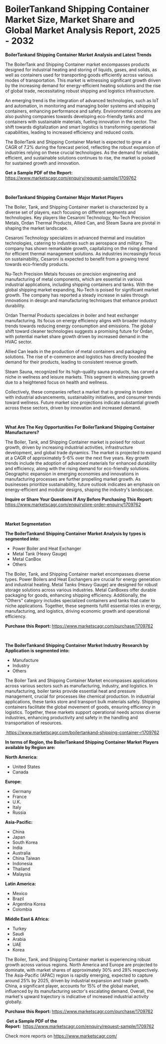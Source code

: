 <p><h1>BoilerTankand Shipping Container Market Size, Market Share and Global Market Analysis Report, 2025 - 2032</h1></p><p><strong>BoilerTankand Shipping Container Market Analysis and Latest Trends</strong></p>
<p><p>The BoilerTank and Shipping Container market encompasses products designed for industrial heating and storing of liquids, gases, and solids, as well as containers used for transporting goods efficiently across various modes of transportation. This market is witnessing significant growth driven by the increasing demand for energy-efficient heating solutions and the rise of global trade, necessitating robust shipping and logistics infrastructure.</p><p>An emerging trend is the integration of advanced technologies, such as IoT and automation, in monitoring and managing boiler systems and shipping containers, enhancing performance and safety. Environmental concerns are also pushing companies towards developing eco-friendly tanks and containers with sustainable materials, fueling innovation in the sector. The shift towards digitalization and smart logistics is transforming operational capabilities, leading to increased efficiency and reduced costs.</p><p>The BoilerTank and Shipping Container Market is expected to grow at a CAGR of 7.2% during the forecast period, reflecting the robust expansion of industries relying on these crucial technologies. As the demand for reliable, efficient, and sustainable solutions continues to rise, the market is poised for sustained growth and innovation.</p></p>
<p><strong>Get a Sample PDF of the Report:&nbsp;</strong> <a href="https://www.marketscagr.com/enquiry/request-sample/1709762?utm_campaign=3580&utm_medium=2&utm_source=Github&utm_content=ia&utm_term=27032025&utm_id=boilertankand-shipping-container">https://www.marketscagr.com/enquiry/request-sample/1709762</a></p>
<p>&nbsp;</p>
<p><strong>BoilerTankand Shipping Container Major Market Players</strong></p>
<p><p>The Boiler, Tank, and Shipping Container market is characterized by a diverse set of players, each focusing on different segments and technologies. Key players like Cesaroni Technology, Nu-Tech Precision Metals, Ordan Thermal Products, Allied Can, and Steam Sauna are pivotal in shaping the market landscape.</p><p>Cesaroni Technology specializes in advanced thermal and insulation technologies, catering to industries such as aerospace and military. The company has shown remarkable growth, capitalizing on the rising demand for efficient thermal management solutions. As industries increasingly focus on sustainability, Cesaroni is expected to benefit from a growing trend towards eco-friendly products.</p><p>Nu-Tech Precision Metals focuses on precision engineering and manufacturing of metal components, which are essential in various industrial applications, including shipping containers and tanks. With the global shipping market expanding, Nu-Tech is poised for significant market growth. The company has reported a steady increase in sales through innovations in design and manufacturing techniques that enhance product durability.</p><p>Ordan Thermal Products specializes in boiler and heat exchanger manufacturing. Its focus on energy efficiency aligns with broader industry trends towards reducing energy consumption and emissions. The global shift toward cleaner technologies suggests a promising future for Ordan, with potential market share growth driven by increased demand in the HVAC sector.</p><p>Allied Can leads in the production of metal containers and packaging solutions. The rise of e-commerce and logistics has directly boosted the demand for their products, leading to consistent revenue growth.</p><p>Steam Sauna, recognized for its high-quality sauna products, has carved a niche in wellness and leisure markets. This segment is witnessing growth due to a heightened focus on health and wellness.</p><p>Collectively, these companies reflect a market that is growing in tandem with industrial advancements, sustainability initiatives, and consumer trends toward wellness. Future market size projections indicate substantial growth across these sectors, driven by innovation and increased demand.</p></p>
<p>&nbsp;</p>
<p><strong>What Are The Key Opportunities For BoilerTankand Shipping Container Manufacturers?</strong></p>
<p><p>The Boiler, Tank, and Shipping Container market is poised for robust growth, driven by increasing industrial activities, infrastructure development, and global trade dynamics. The market is projected to expand at a CAGR of approximately 5-6% over the next five years. Key growth trends include the adoption of advanced materials for enhanced durability and efficiency, along with the rising demand for eco-friendly solutions. Geographic expansion in emerging economies and innovations in manufacturing processes are further propelling market growth. As businesses prioritize sustainability, future outlook indicates an emphasis on energy-efficient and modular designs, shaping the industry's landscape.</p></p>
<p><strong>Inquire or Share Your Questions If Any Before Purchasing This Report:</strong> <a href="https://www.marketscagr.com/enquiry/pre-order-enquiry/1709762?utm_campaign=3580&utm_medium=2&utm_source=Github&utm_content=ia&utm_term=27032025&utm_id=boilertankand-shipping-container">https://www.marketscagr.com/enquiry/pre-order-enquiry/1709762</a></p>
<p>&nbsp;</p>
<p><strong>Market Segmentation</strong></p>
<p><strong>The BoilerTankand Shipping Container Market Analysis by types is segmented into:</strong></p>
<p><ul><li>Power Boiler and Heat Exchanger</li><li>Metal Tank (Heavy Gauge)</li><li>Metal CanBox</li><li>Others</li></ul></p>
<p><p>The Boiler, Tank, and Shipping Container market encompasses diverse types. Power Boilers and Heat Exchangers are crucial for energy generation and industrial heating. Metal Tanks (Heavy Gauge) are designed for robust storage solutions across various industries. Metal CanBoxes offer durable packaging for goods, enhancing shipping efficiency. Additionally, the "Others" category includes specialized containers and tanks that cater to niche applications. Together, these segments fulfill essential roles in energy, manufacturing, and logistics, driving economic growth and operational efficiency.</p></p>
<p><strong>Purchase this Report:&nbsp;</strong><a href="https://www.marketscagr.com/purchase/1709762?utm_campaign=3580&utm_medium=2&utm_source=Github&utm_content=ia&utm_term=27032025&utm_id=boilertankand-shipping-container">https://www.marketscagr.com/purchase/1709762</a></p>
<p>&nbsp;</p>
<p><strong>The BoilerTankand Shipping Container Market Industry Research by Application is segmented into:</strong></p>
<p><ul><li>Manufacture</li><li>Industry</li><li>Others</li></ul></p>
<p><p>The Boiler Tank and Shipping Container Market encompasses applications across various sectors such as manufacturing, industry, and logistics. In manufacturing, boiler tanks provide essential heat and pressure management, crucial for processes like chemical production. In industrial applications, these tanks store and transport bulk materials safely. Shipping containers facilitate the global movement of goods, ensuring efficiency in logistics. Together, these markets support operational needs across diverse industries, enhancing productivity and safety in the handling and transportation of resources.</p></p>
<p><a href="https://www.marketscagr.com/boilertankand-shipping-container-r1709762?utm_campaign=3580&utm_medium=2&utm_source=Github&utm_content=ia&utm_term=27032025&utm_id=boilertankand-shipping-container">&nbsp;https://www.marketscagr.com/boilertankand-shipping-container-r1709762</a></p>
<p><strong>In terms of Region, the BoilerTankand Shipping Container Market Players available by Region are:</strong></p>
<p>
    <p> <strong> North America: </strong>
        <ul>
            <li>United States</li>
            <li>Canada</li>
        </ul>
        </p> 
    <p> <strong> Europe: </strong>
        <ul>
            <li>Germany</li>
            <li>France</li>
            <li>U.K.</li>
            <li>Italy</li>
            <li>Russia</li>
        </ul>
        </p> 
    <p> <strong> Asia-Pacific: </strong>
        <ul>
            <li>China</li>
            <li>Japan</li>
            <li>South Korea</li>
            <li>India</li>
            <li>Australia</li>
            <li>China Taiwan</li>
            <li>Indonesia</li>
            <li>Thailand</li>
            <li>Malaysia</li>
        </ul>
        </p> 
    <p> <strong> Latin America: </strong>
        <ul>
            <li>Mexico</li>
            <li>Brazil</li>
            <li>Argentina Korea</li>
            <li>Colombia</li>
        </ul>
        </p> 
    <p> <strong> Middle East & Africa: </strong>
        <ul>
            <li>Turkey</li>
            <li>Saudi</li>
            <li>Arabia</li>
            <li>UAE</li>
            <li>Korea</li>
        </ul>
    </p>
    </p>
<p><p>The Boiler, Tank, and Shipping Container market is experiencing robust growth across various regions. North America and Europe are projected to dominate, with market shares of approximately 30% and 28% respectively. The Asia-Pacific (APAC) region is rapidly emerging, expected to capture around 25% by 2025, driven by industrial expansion and trade growth. China, a significant player, accounts for 15% of the global market, influenced by its manufacturing sector's escalating demand. Overall, the market's upward trajectory is indicative of increased industrial activity globally.</p></p>
<p><strong>Purchase this Report: </strong><a href="https://www.marketscagr.com/purchase/1709762?utm_campaign=3580&utm_medium=2&utm_source=Github&utm_content=ia&utm_term=27032025&utm_id=boilertankand-shipping-container">https://www.marketscagr.com/purchase/1709762</a></p>
<p>&nbsp;<strong>Get a Sample PDF of the Report:&nbsp;&nbsp;</strong><a href="https://www.marketscagr.com/enquiry/request-sample/1709762?utm_campaign=3580&utm_medium=2&utm_source=Github&utm_content=ia&utm_term=27032025&utm_id=boilertankand-shipping-container">https://www.marketscagr.com/enquiry/request-sample/1709762</a></p>
<p><strong></strong></p>
<p>Check more reports on <a href="https://www.marketscagr.com/?utm_campaign=3580&utm_medium=2&utm_source=Github&utm_content=ia&utm_term=27032025&utm_id=boilertankand-shipping-container">https://www.marketscagr.com/</a></p>